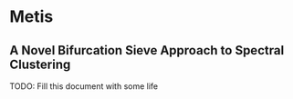 # Metis
## A Novel Bifurcation Sieve Approach to Spectral Clustering

TODO: Fill this document with some life